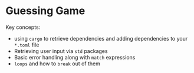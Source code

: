 # Guessing Game

Key concepts:

* using `cargo` to retrieve dependencies and adding dependencies to your `*.toml` file
* Retrieving user input via `std` packages
* Basic error handling along with `match` expressions
* `loops` and how to `break` out of them
